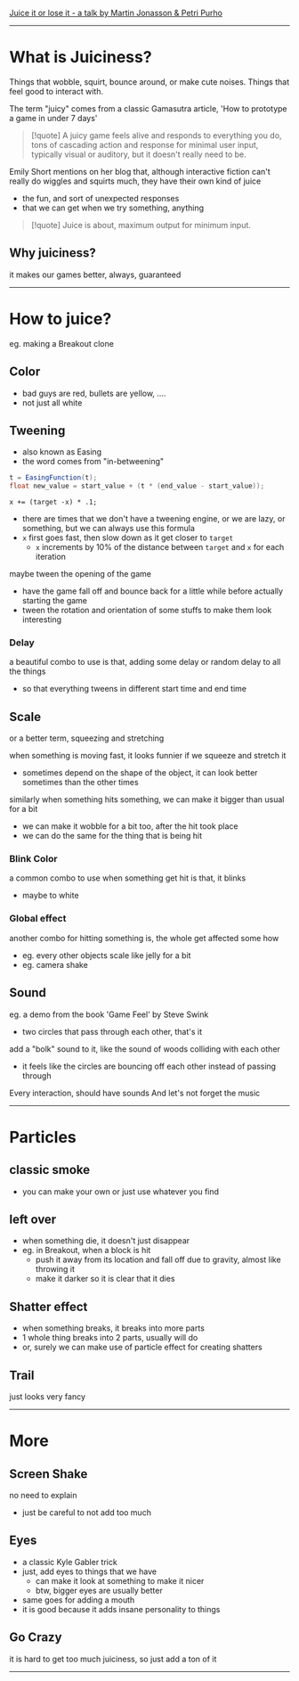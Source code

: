 [Juice it or lose it - a talk by Martin Jonasson & Petri Purho](https://www.youtube.com/watch?v=Fy0aCDmgnxg)
___

# What is Juiciness?
Things that wobble, squirt, bounce around, or make cute noises.
Things that feel good to interact with.

The term "juicy" comes from a classic Gamasutra article, 'How to prototype a game in under 7 days'
> [!quote]
> A juicy game feels alive and responds to everything you do, tons of cascading action and response for minimal user input, typically visual or auditory, but it doesn't really need to be.

Emily Short mentions on her blog that, although interactive fiction can't really do wiggles and squirts much, they have their own kind of juice
* the fun, and sort of unexpected responses
* that we can get when we try something, anything

> [!quote]
> Juice is about, maximum output for minimum input.

## Why juiciness?
it makes our games better, always, guaranteed
___

# How to juice?
eg. making a Breakout clone


## Color
* bad guys are red, bullets are yellow, ....
* not just all white


## Tweening
* also known as Easing
* the word comes from "in-betweening"

```c#
t = EasingFunction(t);
float new_value = start_value + (t * (end_value - start_value));
```

`x += (target -x) * .1;`
* there are times that we don't have a tweening engine, or we are lazy, or something, but we can always use this formula
* `x` first goes fast, then slow down as it get closer to `target`
	* `x` increments by 10% of the distance between `target` and `x` for each iteration

maybe tween the opening of the game
* have the game fall off and bounce back for a little while before actually starting the game
* tween the rotation and orientation of some stuffs to make them look interesting

### Delay
a beautiful combo to use is that, adding some delay or random delay to all the things
* so that everything tweens in different start time and end time


## Scale
or a better term, squeezing and stretching

when something is moving fast, it looks funnier if we squeeze and stretch it
* sometimes depend on the shape of the object, it can look better sometimes than the other times

similarly when something hits something, we can make it bigger than usual for a bit
* we can make it wobble for a bit too, after the hit took place
* we can do the same for the thing that is being hit

### Blink Color
a common combo to use when something get hit is that, it blinks
* maybe to white

### Global effect
another combo for hitting something is, the whole get affected some how
* eg. every other objects scale like jelly for a bit
* eg. camera shake


## Sound
eg. a demo from the book 'Game Feel' by Steve Swink
* two circles that pass through each other, that's it

add a "bolk" sound to it, like the sound of woods colliding with each other
* it feels like the circles are bouncing off each other instead of passing through

Every interaction, should have sounds
And let's not forget the music
___

# Particles

## classic smoke
* you can make your own or just use whatever you find

## left over
* when something die, it doesn't just disappear
* eg. in Breakout, when a block is hit
	* push it away from its location and fall off due to gravity, almost like throwing it
	* make it darker so it is clear that it dies

## Shatter effect
* when something breaks, it breaks into more parts
* 1 whole thing breaks into 2 parts, usually will do
* or, surely we can make use of particle effect for creating shatters

## Trail
just looks very fancy
___

# More

## Screen Shake
no need to explain
* just be careful to not add too much

## Eyes
* a classic Kyle Gabler trick
* just, add eyes to things that we have
	* can make it look at something to make it nicer
	* btw, bigger eyes are usually better
* same goes for adding a mouth
* it is good because it adds insane personality to things

## Go Crazy
it is hard to get too much juiciness, so just add a ton of it
___
